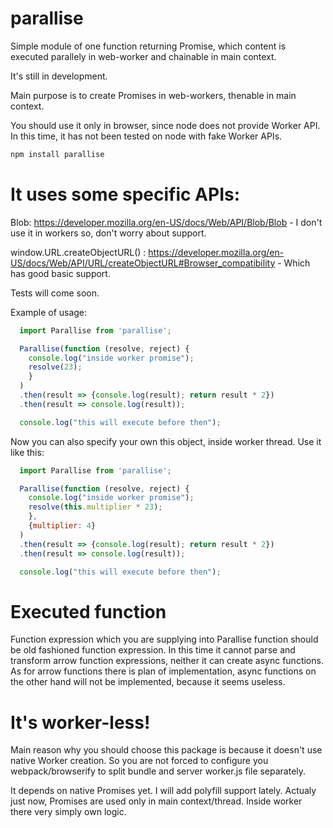 # parallise
Simple module of one function returning Promise, which content is executed parallely in web-worker and chainable in main context.

It's still in development.

Main purpose is to create Promises in web-workers, thenable in main context.

You should use it only in browser, since node does not provide Worker API. In this time, it has not been tested on node with fake Worker APIs.

```bash
npm install parallise
```

# It uses some specific APIs:

Blob: https://developer.mozilla.org/en-US/docs/Web/API/Blob/Blob - I don't use it in workers so, don't worry about support.

window.URL.createObjectURL() : https://developer.mozilla.org/en-US/docs/Web/API/URL/createObjectURL#Browser_compatibility - Which has good basic support.

Tests will come soon.

Example of usage:
```javascript
  import Parallise from 'parallise';

  Parallise(function (resolve, reject) {
    console.log("inside worker promise");
    resolve(23);
    }
  )
  .then(result => {console.log(result); return result * 2})
  .then(result => console.log(result));

  console.log("this will execute before then");
```


Now you can also specify your own this object, inside worker thread. Use it like this:
```javascript
  import Parallise from 'parallise';

  Parallise(function (resolve, reject) {
    console.log("inside worker promise");
    resolve(this.multiplier * 23);
    },
    {multiplier: 4}
  )
  .then(result => {console.log(result); return result * 2})
  .then(result => console.log(result));

  console.log("this will execute before then");
```


# Executed function
Function expression which you are supplying into Parallise function should be old fashioned function expression.
In this time it cannot parse and transform arrow function expressions, neither it can create async functions.
As for arrow functions there is plan of implementation, async functions on the other hand will not be implemented, because it seems useless.


# It's worker-less!

Main reason why you should choose this package is because it doesn't use native Worker creation.
So you are not forced to configure you webpack/browserify to split bundle and server worker.js file separately.

It depends on native Promises yet. I will add polyfill support lately.
Actualy just now, Promises are used only in main context/thread. Inside worker there very simply own logic.
